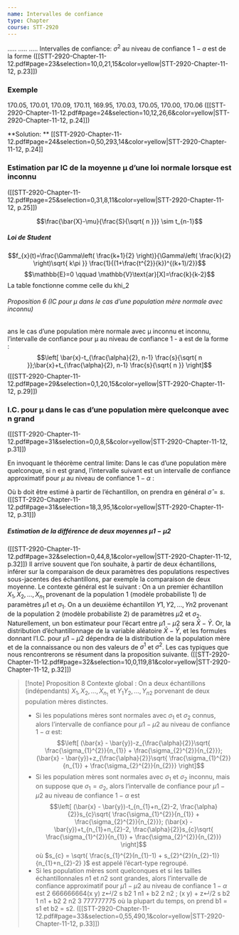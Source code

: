 ```yaml
---
name: Intervalles de confiance
type: Chapter
course: STT-2920
---
```

.....
.....
.....
Intervalles de confiance:
$\sigma^{2}$ au niveau de confiance $1-a$  est de la forme
([[STT-2920-Chapter-11-12.pdf#page=23&selection=10,0,21,15&color=yellow|STT-2920-Chapter-11-12, p.23]])

### Exemple
170.05, 170.01, 170.09, 170.11, 169.95, 170.03, 170.05, 170.00, 170.06
([[STT-2920-Chapter-11-12.pdf#page=24&selection=10,12,26,6&color=yellow|STT-2920-Chapter-11-12, p.24]])

**Solution: ** [[STT-2920-Chapter-11-12.pdf#page=24&selection=0,50,293,14&color=yellow|STT-2920-Chapter-11-12, p.24]]

### Estimation par IC de la moyenne μ d’une loi normale lorsque  est inconnu
([[STT-2920-Chapter-11-12.pdf#page=25&selection=0,31,8,11&color=yellow|STT-2920-Chapter-11-12, p.25]])

$$\frac{\bar{X}-\mu}{\frac{S}{\sqrt{ n }}} \sim t_{n-1}$$

##### Loi de Student
$$f_{x}(t)=\frac{\Gamma\left( \frac{k+1}{2} \right)}{\Gamma\left( \frac{k}{2} \right)\sqrt{ k\pi }} \frac{1}{(1+\frac{t^{2}}{k})^{(k+1)/2}}$$
$$\mathbb{E}=0 \qquad \mathbb{V}\text{ar}[X]=\frac{k}{k-2}$$
La table fonctionne comme celle du khi_2

###### Proposition 6 (IC pour μ dans le cas d’une population mère normale avec  inconnu)
ans le cas d’une population mère normale avec μ inconnu et  inconnu, l’intervalle de confiance pour μ au niveau de confiance 1 - a est de la forme :
$$\left[ \bar{x}-t_{\frac{\alpha}{2}, n-1} \frac{s}{\sqrt{ n }};\bar{x}+t_{\frac{\alpha}{2}, n-1} \frac{s}{\sqrt{ n }} \right]$$
([[STT-2920-Chapter-11-12.pdf#page=29&selection=0,1,20,15&color=yellow|STT-2920-Chapter-11-12, p.29]])

### I.C. pour μ dans le cas d’une population mère quelconque avec n grand
([[STT-2920-Chapter-11-12.pdf#page=31&selection=0,0,8,5&color=yellow|STT-2920-Chapter-11-12, p.31]])

En invoquant le théorème central limite:
Dans le cas d’une population mère quelconque, si n est grand, l’intervalle suivant est un intervalle de confiance approximatif pour $\mu$ au niveau de confiance $1 - \alpha$ :

Où b doit être estimé à partir de l’échantillon, on prendra en général $\hat{\sigma} = s$.
([[STT-2920-Chapter-11-12.pdf#page=31&selection=18,3,95,1&color=yellow|STT-2920-Chapter-11-12, p.31]])

##### Estimation de la différence de deux moyennes $μ1 - μ2$
([[STT-2920-Chapter-11-12.pdf#page=32&selection=0,44,8,1&color=yellow|STT-2920-Chapter-11-12, p.32]])
Il arrive souvent que l’on souhaite, à partir de deux échantillons, inférer sur la comparaison de deux paramètres des populations respectives sous-jacentes des échantillons, par exemple la comparaison de deux moyenne. Le contexte général est le suivant : 
On a un premier échantillon $X_{1}, X_{2}, . . . , X_{n_{1}}$ provenant de la population 1 (modèle probabiliste 1) de paramètres $μ1$ et $\sigma_{1}$. 
On a un deuxième échantillon $Y1, Y2, . . . , Yn2$ provenant de la population 2 (modèle probabiliste 2) de paramètres $μ2$ et $\sigma_{2}$. 
Naturellement, un bon estimateur pour l’écart entre $μ1 - μ2$ sera $\bar{X} - \bar{Y}$. 
Or, la distribution d’échantillonnage de la variable aléatoire $\bar{X} -\bar{Y}$, et les formules donnant l’I.C. pour $μ1 - μ2$ dépendra de la distribution de la population mère et de la connaissance ou non des valeurs de $\sigma^{1}$ et $\sigma^{2}$. Les cas typiques que nous rencontrerons se résument dans la proposition suivante.
([[STT-2920-Chapter-11-12.pdf#page=32&selection=10,0,119,81&color=yellow|STT-2920-Chapter-11-12, p.32]])

> [!note] Proposition 8
> Contexte global : On a deux échantillons (indépendants) $X_{1}, X_{2}, \dots , X_{n_{1}}$ et $Y_{1} Y_{2}, . . . , Y_{n2}$ porvenant de deux population mères distinctes. 
> - Si les populations mères sont normales avec $\sigma_{1}$ et $\sigma_{2}$ connus, alors l’intervalle de confiance pour $μ1 - μ2$ au niveau de confiance $1- \alpha$ est:
> $$\left[ (\bar{x} - \bar{y})-z_{\frac{\alpha}{2}}\sqrt{ \frac{\sigma_{1}^{2}}{n_{1}} + \frac{\sigma_{2}^{2}}{n_{2}}}; (\bar{x} - \bar{y})+z_{\frac{\alpha}{2}}\sqrt{ \frac{\sigma_{1}^{2}}{n_{1}} + \frac{\sigma_{2}^{2}}{n_{2}}} \right]$$
> - Si les population mères sont normales avec $\sigma_{1}$ et $\sigma_{2}$ inconnu, mais on suppose que $\sigma_{1} = \sigma_{2}$, alors l’intervalle de confiance pour $μ1 - μ2$ au niveau de confiance $1 - \alpha$ est
> $$\left[ (\bar{x} - \bar{y})-t_{n_{1}+n_{2}-2, \frac{\alpha}{2}}s_{c}\sqrt{ \frac{\sigma_{1}^{2}}{n_{1}} + \frac{\sigma_{2}^{2}}{n_{2}}}; (\bar{x} - \bar{y})+t_{n_{1}+n_{2}-2, \frac{\alpha}{2}}s_{c}\sqrt{ \frac{\sigma_{1}^{2}}{n_{1}} + \frac{\sigma_{2}^{2}}{n_{2}}} \right]$$
> où $s_{c} = \sqrt{ \frac{s_{1}^{2}(n_{1}-1) + s_{2}^{2}(n_{2}-1)}{n_{1}+n_{2}-2} }$ est appelé l’écart-type regroupé. 
> - Si les population mères sont quelconques et si les tailles échantillonnales $n1$ et $n2$ sont grandes, alors l’intervalle de confiance approximatif pour $μ1 - μ2$ au niveau de confiance $1 - \alpha$ est 2 666666664(x  y)  z↵/2 s b2 1 n1 + b2 2 n2 ; (x  y) + z↵/2 s b2 1 n1 + b2 2 n2 3 777777775 où la plupart du temps, on prend b1 = s1 et b2 = s2.
([[STT-2920-Chapter-11-12.pdf#page=33&selection=0,55,490,1&color=yellow|STT-2920-Chapter-11-12, p.33]])
